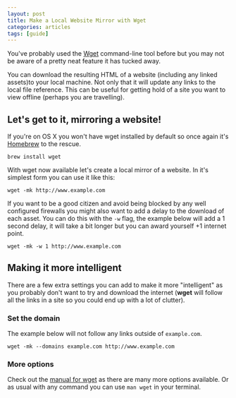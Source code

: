 ```yaml
---
layout: post
title: Make a Local Website Mirror with Wget
categories: articles
tags: [guide]
---
```

You've probably used the [Wget](http://www.gnu.org/software/wget/) command-line tool before but you may not be aware of a pretty neat feature it has tucked away.

You can download the resulting HTML of a website (including any linked assets)to your local machine. Not only that it will update any links to the local file reference. This can be useful for getting hold of a site you want to view offline (perhaps you are travelling).

## Let's get to it, mirroring a website!

If you're on OS X you won't have wget installed by default so once again it's [Homebrew](http://brew.sh/) to the rescue.

```
brew install wget
```

With wget now available let's create a local mirror of a website. In it's simplest form you can use it like this:

```
wget -mk http://www.example.com
```

If you want to be a good citizen and avoid being blocked by any well configured firewalls you might also want to add a delay to the download of each asset. You can do this with the `-w` flag, the example below will add a 1 second delay, it will take a bit longer but you can award yourself +1 internet point.

```
wget -mk -w 1 http://www.example.com
```

## Making it more intelligent

There are a few extra settings you can add to make it more "intelligent" as you probably don't want to try and download the internet (__wget__ will follow all the links in a site so you could end up with a lot of clutter).

### Set the domain

The example below will not follow any links outside of `example.com`.

```
wget -mk --domains example.com http://www.example.com
```

### More options

Check out the [manual for wget](http://www.gnu.org/software/wget/manual/wget.html) as there are many more options available. Or as usual with any command you can use `man wget` in your terminal.
